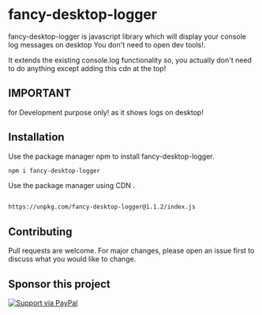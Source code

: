 # fancy-desktop-logger

fancy-desktop-logger is javascript library which will display your console log messages on desktop You don't need to open dev tools!.

It extends the existing console.log functionality so, you actually don't need to do anything except adding this cdn at the top!


## IMPORTANT

for Development purpose only! as it shows logs on desktop!



## Installation

Use the package manager npm to install fancy-desktop-logger.

```bash
npm i fancy-desktop-logger
```

Use the package manager using CDN .

```bash

https://unpkg.com/fancy-desktop-logger@1.1.2/index.js

```


## Contributing
Pull requests are welcome. For major changes, please open an issue first to discuss what you would like to change.

## Sponsor this project
[![Support via PayPal](https://cdn.rawgit.com/twolfson/paypal-github-button/1.0.0/dist/button.svg)](https://www.paypal.me/pduser/)
